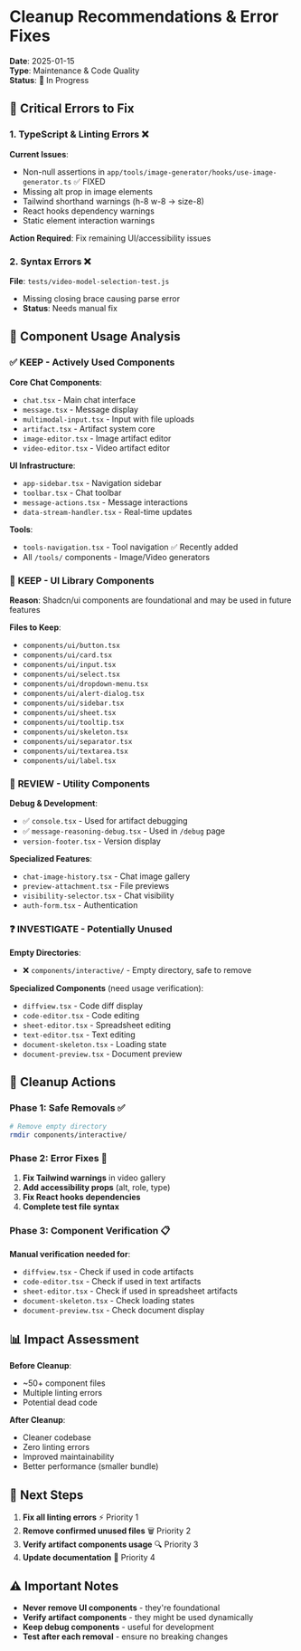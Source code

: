 # Cleanup Recommendations & Error Fixes

**Date**: 2025-01-15  
**Type**: Maintenance & Code Quality  
**Status**: 🔄 In Progress

## 🚨 Critical Errors to Fix

### 1. TypeScript & Linting Errors ❌

**Current Issues**:

- Non-null assertions in `app/tools/image-generator/hooks/use-image-generator.ts` ✅ FIXED
- Missing alt prop in image elements
- Tailwind shorthand warnings (h-8 w-8 → size-8)
- React hooks dependency warnings
- Static element interaction warnings

**Action Required**: Fix remaining UI/accessibility issues

### 2. Syntax Errors ❌

**File**: `tests/video-model-selection-test.js`

- Missing closing brace causing parse error
- **Status**: Needs manual fix

## 📁 Component Usage Analysis

### ✅ **KEEP - Actively Used Components**

**Core Chat Components**:

- `chat.tsx` - Main chat interface
- `message.tsx` - Message display
- `multimodal-input.tsx` - Input with file uploads
- `artifact.tsx` - Artifact system core
- `image-editor.tsx` - Image artifact editor
- `video-editor.tsx` - Video artifact editor

**UI Infrastructure**:

- `app-sidebar.tsx` - Navigation sidebar
- `toolbar.tsx` - Chat toolbar
- `message-actions.tsx` - Message interactions
- `data-stream-handler.tsx` - Real-time updates

**Tools**:

- `tools-navigation.tsx` - Tool navigation ✅ Recently added
- All `/tools/` components - Image/Video generators

### 🎨 **KEEP - UI Library Components**

**Reason**: Shadcn/ui components are foundational and may be used in future features

**Files to Keep**:

- `components/ui/button.tsx`
- `components/ui/card.tsx`
- `components/ui/input.tsx`
- `components/ui/select.tsx`
- `components/ui/dropdown-menu.tsx`
- `components/ui/alert-dialog.tsx`
- `components/ui/sidebar.tsx`
- `components/ui/sheet.tsx`
- `components/ui/tooltip.tsx`
- `components/ui/skeleton.tsx`
- `components/ui/separator.tsx`
- `components/ui/textarea.tsx`
- `components/ui/label.tsx`

### 🔧 **REVIEW - Utility Components**

**Debug & Development**:

- ✅ `console.tsx` - Used for artifact debugging
- ✅ `message-reasoning-debug.tsx` - Used in `/debug` page
- `version-footer.tsx` - Version display

**Specialized Features**:

- `chat-image-history.tsx` - Chat image gallery
- `preview-attachment.tsx` - File previews
- `visibility-selector.tsx` - Chat visibility
- `auth-form.tsx` - Authentication

### ❓ **INVESTIGATE - Potentially Unused**

**Empty Directories**:

- ❌ `components/interactive/` - Empty directory, safe to remove

**Specialized Components** (need usage verification):

- `diffview.tsx` - Code diff display
- `code-editor.tsx` - Code editing
- `sheet-editor.tsx` - Spreadsheet editing
- `text-editor.tsx` - Text editing
- `document-skeleton.tsx` - Loading state
- `document-preview.tsx` - Document preview

## 🧹 Cleanup Actions

### Phase 1: Safe Removals ✅

```bash
# Remove empty directory
rmdir components/interactive/
```

### Phase 2: Error Fixes 🔄

1. **Fix Tailwind warnings** in video gallery
2. **Add accessibility props** (alt, role, type)
3. **Fix React hooks dependencies**
4. **Complete test file syntax**

### Phase 3: Component Verification 📋

**Manual verification needed for**:

- `diffview.tsx` - Check if used in code artifacts
- `code-editor.tsx` - Check if used in text artifacts
- `sheet-editor.tsx` - Check if used in spreadsheet artifacts
- `document-skeleton.tsx` - Check loading states
- `document-preview.tsx` - Check document display

## 📊 Impact Assessment

**Before Cleanup**:

- ~50+ component files
- Multiple linting errors
- Potential dead code

**After Cleanup**:

- Cleaner codebase
- Zero linting errors
- Improved maintainability
- Better performance (smaller bundle)

## 🎯 Next Steps

1. **Fix all linting errors** ⚡ Priority 1
2. **Remove confirmed unused files** 🗑️ Priority 2
3. **Verify artifact components usage** 🔍 Priority 3
4. **Update documentation** 📝 Priority 4

## ⚠️ Important Notes

- **Never remove UI components** - they're foundational
- **Verify artifact components** - they might be used dynamically
- **Keep debug components** - useful for development
- **Test after each removal** - ensure no breaking changes

